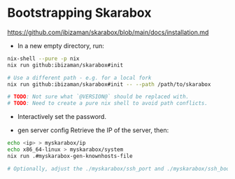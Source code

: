 
# Bootstrapping Skarabox
https://github.com/ibizaman/skarabox/blob/main/docs/installation.md

- In a new empty directory, run:
```bash
nix-shell --pure -p nix
nix run github:ibizaman/skarabox#init

# Use a different path - e.g. for a local fork
nix run github:ibizaman/skarabox#init -- --path /path/to/skarabox

# TODO: Not sure what `@VERSION@` should be replaced with.
# TODO: Need to create a pure nix shell to avoid path conflicts.
```
- Interactively set the password.

- gen server config
Retrieve the IP of the server, then:

```bash
echo <ip> > myskarabox/ip
echo x86_64-linux > myskarabox/system
nix run .#myskarabox-gen-knownhosts-file

# Optionally, adjust the ./myskarabox/ssh_port and ./myskarabox/ssh_boot_port if you want to.
```
